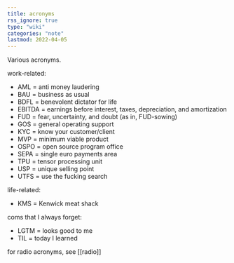 ```yaml
---
title: acronyms
rss_ignore: true
type: "wiki"
categories: "note"
lastmod: 2022-04-05
---
```


Various acronyms.

work-related:
- AML = anti money laudering
- BAU = business as usual
- BDFL = benevolent dictator for life
- EBITDA = earnings before interest, taxes, depreciation, and amortization
- FUD = fear, uncertainty, and doubt (as in, FUD-sowing)
- GOS = general operating support
- KYC = know your customer/client
- MVP = minimum viable product
- OSPO = open source program office
- SEPA = single euro payments area
- TPU = tensor processing unit
- USP = unique selling point
- UTFS = use the fucking search

life-related:
- KMS = Kenwick meat shack

coms that I always forget:
- LGTM = looks good to me
- TIL = today I learned

for radio acronyms, see [[radio]]